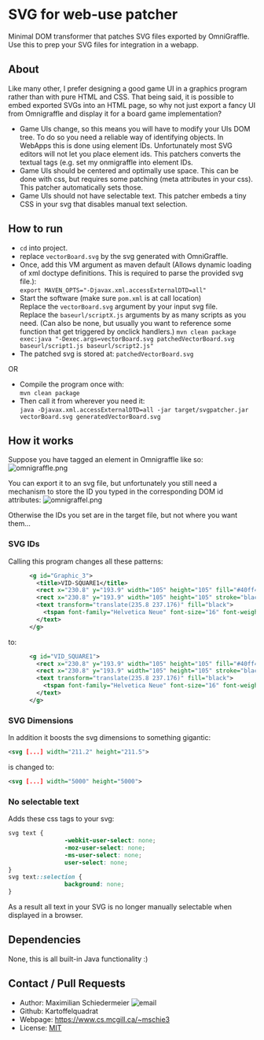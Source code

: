 # SVG for web-use patcher

Minimal DOM transformer that patches SVG files exported by OmniGraffle. Use this to prep your SVG files for integration in a webapp.

## About

Like many other, I prefer designing a good game UI in a graphics program rather than with pure HTML and CSS.
That being said, it is possible to embed exported SVGs into an HTML page, so why not just export a fancy UI from Omnigraffle and display it for a board game implementation?

 * Game UIs change, so this means you will have to modify your UIs DOM tree. To do so you need a reliable way of identifying objects. In WebApps this is done using element IDs. Unfortunately most SVG editors will not let you place element ids. This patchers converts the textual tags (e.g. set my onmigraffle into element IDs.
 * Game UIs should be centered and optimally use space. This can be done with css, but requires some patching (meta attributes in your css). This patcher automatically sets those.
 * Game UIs should not have selectable text. This patcher embeds a tiny CSS in your svg that disables manual text selection.

## How to run

 * ```cd``` into project.
 * replace ```vectorBoard.svg``` by the svg generated with OmniGraffle.
 * Once, add this VM argument as maven default (Allows dynamic loading of xml doctype definitions. This is required to parse the provided svg file.):  
 ```export MAVEN_OPTS="-Djavax.xml.accessExternalDTD=all"```
 * Start the software (make sure ```pom.xml``` is at call location)  
 Replace the ```vectorBoard.svg``` argument by your input svg file.  
 Replace the ```baseurl/scriptX.js``` arguments by as many scripts as you need. (Can also be none, but usually you want to reference some function that get triggered by onclick handlers.)
```mvn clean package exec:java "-Dexec.args=vectorBoard.svg patchedVectorBoard.svg baseurl/script1.js baseurl/script2.js"```
 * The patched svg is stored at: ```patchedVectorBoard.svg```
 
 OR
 
  * Compile the program once with:  
  ```mvn clean package```
  * Then call it from wherever you need it:  
  ```java -Djavax.xml.accessExternalDTD=all -jar target/svgpatcher.jar vectorBoard.svg generatedVectorBoard.svg```

## How it works

Suppose you have tagged an element in Omnigraffle like so:  
![omnigraffle.png](markdown/omnigraffle.png)

You can export it to an svg file, but unfortunately you still need a mechanism to store the ID you typed in the corresponding DOM id attributes:
![omnigraffel.png](markdown/export.png)

Otherwise the IDs you set are in the target file, but not where you want them... 

### SVG IDs

Calling this program changes all these patterns:  
```xml
      <g id="Graphic_3">
        <title>VID-SQUARE1</title>
        <rect x="230.8" y="193.9" width="105" height="105" fill="#40ff40"/>
        <rect x="230.8" y="193.9" width="105" height="105" stroke="black" stroke-linecap="round" stroke-linejoin="round" stroke-width="1"/>
        <text transform="translate(235.8 237.176)" fill="black">
          <tspan font-family="Helvetica Neue" font-size="16" font-weight="400" fill="black" x="34.156" y="15">361</tspan>
        </text>
      </g>
```

to:  
```xml
      <g id="VID_SQUARE1">
        <rect x="230.8" y="193.9" width="105" height="105" fill="#40ff40"/>
        <rect x="230.8" y="193.9" width="105" height="105" stroke="black" stroke-linecap="round" stroke-linejoin="round" stroke-width="1"/>
        <text transform="translate(235.8 237.176)" fill="black">
          <tspan font-family="Helvetica Neue" font-size="16" font-weight="400" fill="black" x="34.156" y="15">361</tspan>
        </text>
      </g>
```

### SVG Dimensions

In addition it boosts the svg dimensions to something gigantic:
```xml
<svg [...] width="211.2" height="211.5">
```

is changed to:  
```xml
<svg [...] width="5000" height="5000">
```

### No selectable text

Adds these css tags to your svg:  
```css
svg text {
                -webkit-user-select: none;
                -moz-user-select: none;
                -ms-user-select: none;
                user-select: none;
}
svg text::selection {
                background: none;
}
```

As a result all text in your SVG is no longer manually selectable when displayed in a browser.

## Dependencies

None, this is all built-in Java functionality  :)

## Contact / Pull Requests

 * Author: Maximilian Schiedermeier ![email](markdown/email.png)
 * Github: Kartoffelquadrat
 * Webpage: https://www.cs.mcgill.ca/~mschie3
 * License: [MIT](https://opensource.org/licenses/MIT)


